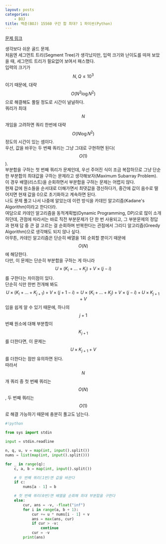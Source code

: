 ```yaml
---
layout: posts
categories:
    - BOJ
title: 백준(BOJ) 15560 구간 합 최대? 1 파이썬(Python)
---
```


[문제 링크](https://www.acmicpc.net/problem/15560)

생각보다 쉬운 골드 문제.  
처음엔 세그먼트 트리(Segment Tree)가 생각났지만, 입력 크기와 난이도를 따져 보았을 때, 세그먼트 트리가 필요없어 보여서 패스했다.  
입력의 크기가 $$N, Q \le 10^{3}$$이기 때문에, 대략 $$O(N^{2}\log N^{2})$$으로 해결해도 풀릴 정도로 시간이 널널하다.  
쿼리가 최대 $$N$$개임을 고려하면 쿼리 한번에 대략 $$O(N\log N^{2})$$정도의 시간이 있는 셈이다.  
우선, 값을 바꾸는 두 번째 쿼리는 그냥 그대로 구현하면 된다($$O(1)$$).  
부분합을 구하는 첫 번째 쿼리가 문제인데, 우선 주어진 식이 조금 복잡하므로 그냥 단순한 부분합의 최대값을 구하는 문제라고 생각해보자(Maximum Subarray Problem).  
이 경우 배열(리스트)을 순회하면서 부분합을 구하는 문제는 어렵지 않다.  
현재 값에 원소들을 순서대로 더해가면서 최댓값을 갱신하다가, 중간에 값이 음수로 떨어지면 현재 값을 0으로 초기화하고 계속하면 된다.  
나도 문제 풀고 나서 나중에 알았는데 이런 방식을 카데인 알고리즘(Kadane's Algorithm)이라고 한다더라.  
여담으로 카데인 알고리즘을 동적계획법(Dynamic Programming, DP)으로 많이 소개하던데, 관점에 따라서는 바로 직전 부분문제가 단 한 번 사용되고, 그 부분문제의 정답과 현재 답 중 큰 걸 고르는 걸 순회하며 반복한다는 관점에서 그리디 알고리즘(Greedy Algorithm)으로 생각해도 되지 않나 싶다.  
아무튼, 카데인 알고리즘은 단순히 배열을 1회 순회할 뿐이기 때문에 $$O(N)$$에 해당한다.  
다만, 이 문제는 단순히 부분합을 구하는 게 아니라 $$U \times (K_i + ... + K_j) + V \times (j - i)$$를 구한다는 차이점이 있다.  
단순히 식만 한번 전개해 봐도 $$U \times (K_i + ... + K_{j+1}) + V \times (j + 1 - i) = U \times (K_i + ... + K_j) + V \times (j - i) + U \times K_{j+1} + V$$임을 쉽게 알 수 있기 때문에, 하나의 $$j+1$$번째 원소에 대해 부분합이 $$K_{j+1}$$를 더한다면, 이 문제는 $$U \times K_{j+1} + V$$를 더한다는 점만 유의하면 된다.  
따라서 $$N$$개 쿼리 중 첫 번째 쿼리는 $$O(N)$$, 두 번째 쿼리는 $$O(1)$$로 해결 가능하기 때문에 충분히 풀고도 남는다.  


```python
#!python

from sys import stdin

input = stdin.readline

n, q, u, v = map(int, input().split())
nums = list(map(int, input().split()))

for _ in range(q):
    c, a, b = map(int, input().split())

    # 두 번째 쿼리(1번)면 값을 바꾼다
    if c:
        nums[a - 1] = b

    # 첫 번째 쿼리(0번)면 배열을 순회해 최대 부분합을 구한다
    else:
        cur, ans = -v, -float("inf")
        for i in range(a, b + 1):
            cur += u * nums[i - 1] + v
            ans = max(ans, cur)
            if cur > -v:
                continue
            cur = -v
        print(ans)

```

